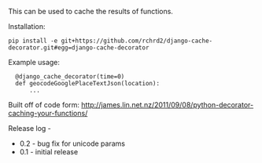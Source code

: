 This can be used to cache the results of functions.

Installation:

```
pip install -e git+https://github.com/rchrd2/django-cache-decorator.git#egg=django-cache-decorator
```
 

Example usage:

```
  @django_cache_decorator(time=0)
  def geocodeGooglePlaceTextJson(location):
      ...
```

Built off of code form:
<http://james.lin.net.nz/2011/09/08/python-decorator-caching-your-functions/>


Release log -

- 0.2 - bug fix for unicode params
- 0.1 - initial release